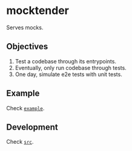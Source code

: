# mocktender

Serves mocks.

## Objectives

1. Test a codebase through its entrypoints.
1. Eventually, only run codebase through tests.
1. One day, simulate e2e tests with unit tests.

## Example

Check [`example`](./example).

## Development

Check [`src`](./src).
